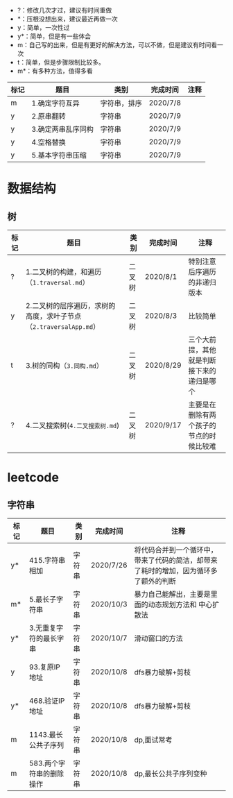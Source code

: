 - ?：修改几次才过，建议有时间重做
- *：压根没想出来，建议最近再做一次
- y：简单，一次性过
- y*：简单，但是有一些体会
- m：自己写的出来，但是有更好的解决方法，可以不做，但是建议有时间看一次
- t：简单，但是步骤限制比较多。
- m*：有多种方法，值得多看

  
| 标记 | 题目               | 类别         | 完成时间 | 注释 |
| ---- | ------------------ | ------------ | -------- | ---- |
| m    | 1.确定字符互异     | 字符串，排序 | 2020/7/8 |      |
| y    | 2.原串翻转         | 字符串       | 2020/7/9 |      |
| y    | 3.确定两串乱序同构 | 字符串       | 2020/7/9 |      |
| y    | 4.空格替换         | 字符串       | 2020/7/9 |      |
| y    | 5.基本字符串压缩   | 字符串       | 2020/7/9 |      |

# 数据结构
## 树
| 标记 | 题目                                                              | 类别   | 完成时间  | 注释                                       |
| ---- | ----------------------------------------------------------------- | ------ | --------- | ------------------------------------------ |
| ?    | 1.二叉树的构建，和遍历（`1.traversal.md`）                        | 二叉树 | 2020/8/1  | 特别注意后序遍历的非递归版本               |
| y    | 2.二叉树的层序遍历，求树的高度，求叶子节点（`2.traversalApp.md`） | 二叉树 | 2020/8/3  | 比较简单                                   |
| t    | 3.树的同构（`3.同构.md`）                                         | 二叉树 | 2020/8/29 | 三个大前提，其他就是判断接下来的递归是哪个 |
| ?    | 4.二叉搜索树(`4.二叉搜索树.md`)                                   | 二叉树 | 2020/9/17 | 主要是在删除有两个孩子的节点的时候比较难   |


# leetcode
## 字符串
| 标记 | 题目           | 类别   | 完成时间  | 注释                                                                                 |
| ---- | -------------- | ------ | --------- | ------------------------------------------------------------------------------------ |
| y*   | 415.字符串相加 | 字符串 | 2020/7/26 | 将代码合并到一个循环中，带来了代码的简洁，却带来了耗时的增加，因为循环多了额外的判断 |
| m*   | 5.最长子字符串 | 字符串 | 2020/10/3 | 暴力自己能解出，主要是里面的动态规划方法和 中心扩散法                                |
| y* | 3.无重复字符的最长字串 | 字符串 | 2020/10/7 | 滑动窗口的方法  |
| y | 93.复原IP地址 | 字符串 | 2020/10/8 | dfs暴力破解+剪枝|
| y* | 468.验证IP地址 | 字符串 | 2020/10/8 | dfs暴力破解+剪枝|
| m | 1143.最长公共子序列 | 字符串 | 2020/10/8 | dp,面试常考 |
| m | 583.两个字符串的删除操作 | 字符串 | 2020/10/8 | dp,最长公共子序列变种 |

